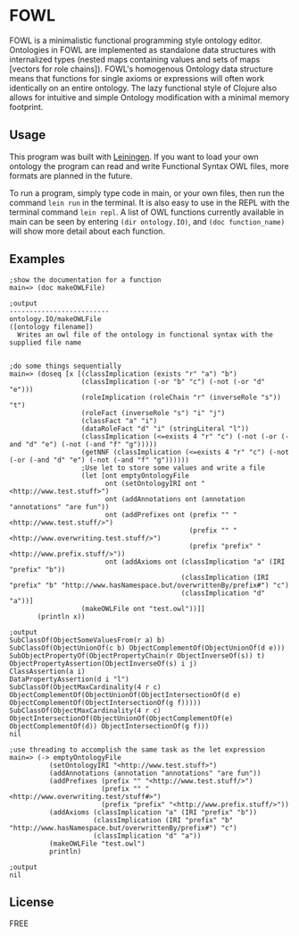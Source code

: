 # FOWL
FOWL is a minimalistic functional programming style ontology editor. Ontologies in FOWL are implemented as standalone data structures with internalized types (nested maps containing values and sets of maps \[vectors for role chains\]). FOWL's homogenous Ontology data structure means that functions for single axioms or expressions will often work identically on an entire ontology. The lazy functional style of Clojure also allows for intuitive and simple Ontology modification with a minimal memory footprint.

## Usage
This program was built with [Leiningen](https://leiningen.org/). If you want to load your own ontology the program can read and write Functional Syntax OWL files, more formats are planned in the future.

To run a program, simply type code in main, or your own files, then run the command `lein run` in the terminal. It is also easy to use in the REPL with the terminal command `lein repl`. A list of OWL functions currently available in main can be seen by entering `(dir ontology.IO)`, and `(doc function_name)` will show more detail about each function.

## Examples
```
;show the documentation for a function
main=> (doc makeOWLFile)

;output
-------------------------
ontology.IO/makeOWLFile
([ontology filename])
  Writes an owl file of the ontology in functional syntax with the supplied file name
  

;do some things sequentially
main=> (doseq [x [(classImplication (exists "r" "a") "b")
                  (classImplication (-or "b" "c") (-not (-or "d" "e")))
                  (roleImplication (roleChain "r" (inverseRole "s")) "t")
                  (roleFact (inverseRole "s") "i" "j")
                  (classFact "a" "i")
                  (dataRoleFact "d" "i" (stringLiteral "l"))
                  (classImplication (<=exists 4 "r" "c") (-not (-or (-and "d" "e") (-not (-and "f" "g")))))
                  (getNNF (classImplication (<=exists 4 "r" "c") (-not (-or (-and "d" "e") (-not (-and "f" "g"))))))
                  ;Use let to store some values and write a file
                  (let [ont emptyOntologyFile
                        ont (setOntologyIRI ont "<http://www.test.stuff>")
                        ont (addAnnotations ont (annotation "annotations" "are fun"))
                        ont (addPrefixes ont (prefix "" "<http://www.test.stuff/>")
                                             (prefix "" "<http://www.overwriting.test.stuff/>")
                                             (prefix "prefix" "<http://www.prefix.stuff/>")) 
                        ont (addAxioms ont (classImplication "a" (IRI "prefix" "b"))
                                           (classImplication (IRI "prefix" "b" "http://www.hasNamespace.but/overwrittenBy/prefix#") "c")
                                           (classImplication "d" "a"))]
                  (makeOWLFile ont "test.owl"))]]
       (println x))

;output
SubClassOf(ObjectSomeValuesFrom(r a) b)
SubClassOf(ObjectUnionOf(c b) ObjectComplementOf(ObjectUnionOf(d e)))
SubObjectPropertyOf(ObjectPropertyChain(r ObjectInverseOf(s)) t)
ObjectPropertyAssertion(ObjectInverseOf(s) i j)
ClassAssertion(a i)
DataPropertyAssertion(d i "l")
SubClassOf(ObjectMaxCardinality(4 r c) ObjectComplementOf(ObjectUnionOf(ObjectIntersectionOf(d e) ObjectComplementOf(ObjectIntersectionOf(g f)))))
SubClassOf(ObjectMaxCardinality(4 r c) ObjectIntersectionOf(ObjectUnionOf(ObjectComplementOf(e) ObjectComplementOf(d)) ObjectIntersectionOf(g f)))
nil

;use threading to accomplish the same task as the let expression
main=> (-> emptyOntologyFile
          (setOntologyIRI "<http://www.test.stuff>")
          (addAnnotations (annotation "annotations" "are fun"))
          (addPrefixes (prefix "" "<http://www.test.stuff/>")
                       (prefix "" "<http://www.overwriting.test/stuff#>")
                       (prefix "prefix" "<http://www.prefix.stuff/>"))
          (addAxioms (classImplication "a" (IRI "prefix" "b"))
                     (classImplication (IRI "prefix" "b" "http://www.hasNamespace.but/overwrittenBy/prefix#") "c")
                     (classImplication "d" "a"))
          (makeOWLFile "test.owl")
          println)

;output
nil
```

## License
FREE
